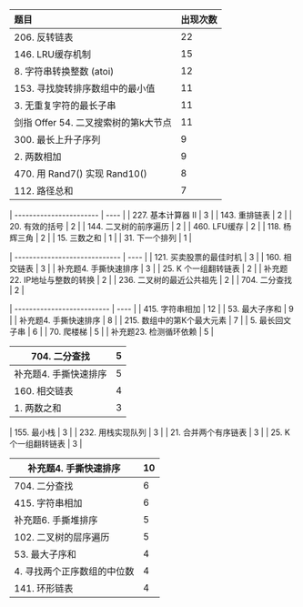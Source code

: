 







| 题目                                 | 出现次数 |
| :----------------------------------- | :------- |
| 206. 反转链表                        | 22       |
| 146. LRU缓存机制                     | 15       |
| 8. 字符串转换整数 (atoi)             | 12       |
| 153. 寻找旋转排序数组中的最小值      | 11       |
| 3. 无重复字符的最长子串              | 11       |
| 剑指 Offer 54. 二叉搜索树的第k大节点 | 11       |
| 300. 最长上升子序列                  | 9        |
| 2. 两数相加                          | 9        |
| 470. 用 Rand7() 实现 Rand10()        | 8        |
| 112. 路径总和                        | 7        |

| ----------------------- | ---- |
| 227. 基本计算器 II      | 3    |
| 143. 重排链表           | 2    |
| 20. 有效的括号          | 2    |
| 144. 二叉树的前序遍历   | 2    |
| 460. LFU缓存            | 2    |
| 118. 杨辉三角           | 2    |
| 15. 三数之和            | 1    |
| 31. 下一个排列          | 1    |

| ----------------------------- | ---- |
| 121. 买卖股票的最佳时机       | 3    |
| 160. 相交链表                 | 3    |
| 补充题4. 手撕快速排序         | 3    |
| 25. K 个一组翻转链表          | 2    |
| 补充题22. IP地址与整数的转换  | 2    |
| 236. 二叉树的最近公共祖先     | 2    |
| 704. 二分查找                 | 2    |



| -------------------------- | ---- |
| 415. 字符串相加            | 12   |
| 53. 最大子序和             | 9    |
| 补充题4. 手撕快速排序      | 8    |
| 215. 数组中的第K个最大元素 | 7    |
| 5. 最长回文子串            | 6    |
| 70. 爬楼梯                 | 5    |
| 补充题23. 检测循环依赖     | 5    |

| 704. 二分查找         | 5    |
| --------------------- | ---- |
| 补充题4. 手撕快速排序 | 5    |
| 160. 相交链表         | 4    |
| 1. 两数之和           | 3    |

| 155. 最小栈           | 3    |
| 232. 用栈实现队列     | 3    |
| 21. 合并两个有序链表  | 3    |
| 25. K 个一组翻转链表  | 3    |

| 补充题4. 手撕快速排序         | 10   |
| ----------------------------- | ---- |
| 704. 二分查找                 | 6    |
| 415. 字符串相加               | 6    |
| 补充题6. 手撕堆排序           | 5    |
| 102. 二叉树的层序遍历         | 5    |
| 53. 最大子序和                | 4    |
| 4. 寻找两个正序数组的中位数   | 4    |
| 141. 环形链表                 | 4    |
